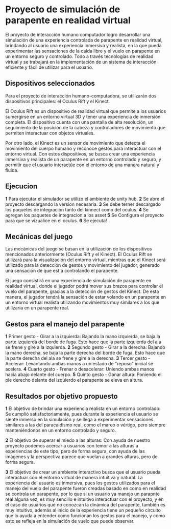 # Proyecto de simulación de parapente en realidad virtual
El proyecto de interacción humano computador logro desarrollar una simulación de una experiencia controlada de parapente en realidad virtual, brindando al usuario una experiencia inmersiva y realista, en la que pueda experimentar las sensaciones de la caída libre y el vuelo en parapente en un entorno seguro y controlado.
Todo a través tecnologías de realidad virtual y se trabajará en la implementación de un sistema de interacción eficiente y fácil de utilizar para el usuario.

## Dispositivos seleccionados
Para el proyecto de interacción humano-computadora, se utilizarán dos dispositivos principales: el Oculus Rift y el Kinect.

El Oculus Rift es un dispositivo de realidad virtual que permite a los usuarios sumergirse en un entorno virtual 3D y tener una experiencia de inmersión completa. El dispositivo cuenta con una pantalla de alta resolución, un seguimiento de la posición de la cabeza y controladores de movimiento que permiten interactuar con objetos virtuales.

Por otro lado, el Kinect es un sensor de movimiento que detecta el movimiento del cuerpo humano y reconoce gestos para interactuar con el entorno virtual. Con estos dispositivos, se busca crear una experiencia inmersiva y realista de un parapente en un entorno controlado y seguro, y permitir que el usuario interactúe con el entorno de una manera natural y fluida.

## Ejecucion
**1** Para ejecutar el simulador se utilizo el ambiente de unity hub.
**2** Se abre el proyecto descargando la version necesaria.
**3** Se debe terner descargado los paquetes de integracion tanto del kinnect como del oculus.
**4** Se agregan los paquetes de integracion a los asset
**5** Se Configura el proyecto para que se vizualice en el oculus.
**6** Se ejecuta!

## Mecánicas del juego
Las mecánicas del juego se basan en la utilización de los dispositivos mencionados anteriormente (Oculus Rift y el Kinect). El Oculus Rift se utilizará para la visualización del entorno virtual, mientras que el Kinect será utilizado para la detección de gestos y movimiento del jugador, generado una sensación de que est\'a controlando el parapente.

El juego consistirá en una experiencia de simulación de parapente en realidad virtual, donde el jugador podrá mover sus brazos para controlar el vuelo del parapente, gracias a la detección de gestos del Kinect. De esta manera, el jugador tendrá la sensación de estar volando en un parapente en un entorno virtual realista utilizando movimientos muy similares a los que utilizaria en un parapente real.

## Gestos para el manejo del parapente
**1**  Primer gesto - Girar a la izquierda: Bajando la mano izquierda, se baja la parte izquierda del borde de fuga. Esto hace que la parte izquierda del ala se frene y gire a la izquierda.
**2**  Segundo gesto - Girar a la derecha: Bajando la mano derecha, se baja la parte derecha del borde de fuga. Esto hace que la parte derecha del ala se frene y gire a la derecha.
**3** Tercer gesto - Acelerar: Levantando ambas manos a un estado de "reposo" inicial se acelera.
**4** Cuarto gesto - Frenar o desacelerar: Uniendo ambas manos hacia abajo delante del cuerpo.
**5**  Quinto gesto - Ganar altura: Poniendo el pie derecho delante del izquierdo el parapente se eleva en altura.
	    
## Resultados por objetivo propuesto

**1** El objetivo de brindar una experiencia realista en un entorno controlado: Se cumplió satisfactoriamente, pues durante la experiencia el usuario se siente inmerso en la simulación y se llega a experimentar sensaciones similares a las del paracaidismo real, como el mareo o vértigo, pero siempre manteniéndonos en un entorno controlado y seguro.

**2**  El objetivo de superar el miedo a las alturas: Con ayuda de nuestro proyecto podemos acercar a usuarios con temor a las alturas a experiencias de este tipo, pero de forma segura, con ayuda de las imágenes y la perspectiva parece que vuelan a grandes alturas, pero de forma segura.

**3**  El objetivo de crear un ambiente interactivo busca que el usuario pueda interactuar con el entorno virtual de manera intuitiva y natural. La experiencia del usuario es inmersiva, pues los gestos utilizados para el manejo del vuelo del parapente fueron creadas basado en como en realidad se controla un parapente, por lo que si un usuario ya manejo un parapnte real alguna vez, es muy sencillo e intuitivo interactuar con el proyecto, y en el caso de usuarios que no conozcan la dinámica del parapente, también es muy intuitivo, además al inicio de la experiencia tiene un pequeño circuito que lo ayuda a entender como funcionan los gestos para el manejo, y como esto se refleja en la simulación de vuelo que puede observar.


